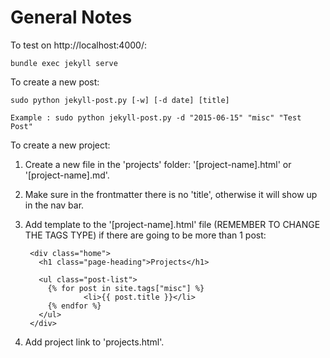 General Notes
=============

To test on http://localhost:4000/:

	bundle exec jekyll serve


To create a new post:

	sudo python jekyll-post.py [-w] [-d date] [title]
	
	Example : sudo python jekyll-post.py -d "2015-06-15" "misc" "Test Post"

To create a new project:

1. Create a new file in the 'projects' folder: '[project-name].html' or '[project-name].md'.

2. Make sure in the frontmatter there is no 'title', otherwise it will show up in the nav bar.

3. Add template to the '[project-name].html' file (REMEMBER TO CHANGE THE TAGS TYPE) if there are going to be more than 1 post:
	
		<div class="home">
		  <h1 class="page-heading">Projects</h1>

		  <ul class="post-list">
		    {% for post in site.tags["misc"] %}
		            <li>{{ post.title }}</li>
		    {% endfor %}
		  </ul>
		</div>


4. Add project link to 'projects.html'.